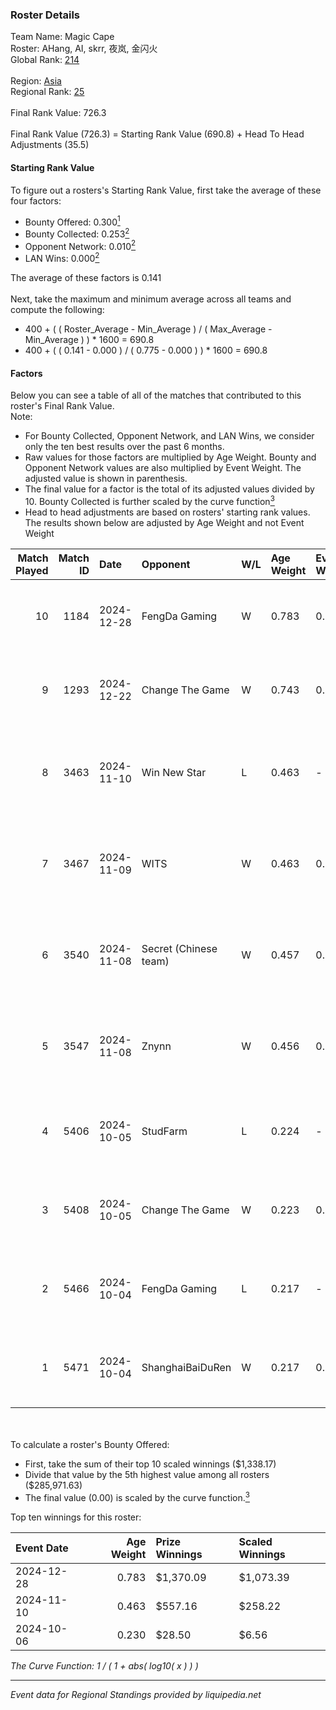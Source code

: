 ### Roster Details<br />
Team Name: Magic Cape<br />
Roster: AHang, AI, skrr, 夜岚, 金闪火<br />
Global Rank: [214](../../standings_global_2025_02_28.md)<br />
<br />
Region: [Asia]( ../../standings_asia_2025_02_28.md)<br />
Regional Rank: [25]( ../../standings_asia_2025_02_28.md)<br />
<br />
Final Rank Value:  726.3<br />
<br />
Final Rank Value (726.3) = Starting Rank Value (690.8) + Head To Head Adjustments (35.5)<br />

#### Starting Rank Value<br />
To figure out a rosters's Starting Rank Value, first take the average of these four factors:<br />
- Bounty Offered: 0.300[<sup>1</sup>](#table2)
- Bounty Collected: 0.253[<sup>2</sup>](#table1)
- Opponent Network: 0.010[<sup>2</sup>](#table1)
- LAN Wins: 0.000[<sup>2</sup>](#table1)

The average of these factors is 0.141<br />
<br />
Next, take the maximum and minimum average across all teams and compute the following:<br />
- 400 + ( ( Roster_Average - Min_Average ) / ( Max_Average - Min_Average ) ) * 1600 = 690.8
- 400 + ( ( 0.141 - 0.000 ) / ( 0.775 - 0.000 ) ) * 1600 = 690.8


#### Factors<br />
Below you can see a table of all of the matches that contributed to this roster's Final Rank Value.<br />
Note:<br />

- For Bounty Collected, Opponent Network, and LAN Wins, we consider only the ten best results over the past 6 months.
- Raw values for those factors are multiplied by Age Weight. Bounty and Opponent Network values are also multiplied by Event Weight. The adjusted value is shown in parenthesis.
- The final value for a factor is the total of its adjusted values divided by 10. Bounty Collected is further scaled by the curve function[<sup>3</sup>](#curveFunction)
- Head to head adjustments are based on rosters' starting rank values. The results shown below are adjusted by Age Weight and not Event Weight
<span id="table1"></span><br />


| Match Played | Match ID | Date       | Opponent              | W/L | Age Weight | Event Weight | Bounty Collected | Opponent Network | LAN Wins  | H2H Adj. | Roster                         |
| -: | -: | :- | :- | :- | :- | :- | :- | :- | :- | -: | :- |
|           10 |     1184 | 2024-12-28 | FengDa Gaming         | W   | 0.783      | 0.143        | 0.010 (0.001)    | 0.688 (0.077)    | 0 (0.000) |    14.97 | AHang, AI, skrr, 夜岚, 金闪火       |
|            9 |     1293 | 2024-12-22 | Change The Game       | W   | 0.743      | 0.143        | 0.072 (0.008)    | 0.136 (0.014)    | 0 (0.000) |    15.08 | AHang, AI, skrr, 夜岚, 金闪火       |
|            8 |     3463 | 2024-11-10 | Win New Star          | L   | 0.463      | -            | -                | -                | -         |    -8.23 | AHang, skrr, 深渊之王, 野玫瑰の幻想, 金闪火 |
|            7 |     3467 | 2024-11-09 | WITS                  | W   | 0.463      | 0.143        | 0.000 (0.000)    | 0.045 (0.003)    | 0 (0.000) |     5.43 | AHang, skrr, 深渊之王, 野玫瑰の幻想, 金闪火 |
|            6 |     3540 | 2024-11-08 | Secret (Chinese team) | W   | 0.457      | 0.143        | 0.000 (0.000)    | 0.023 (0.001)    | 0 (0.000) |     5.09 | AHang, skrr, 深渊之王, 野玫瑰の幻想, 金闪火 |
|            5 |     3547 | 2024-11-08 | Znynn                 | W   | 0.456      | 0.143        | 0.000 (0.000)    | 0.000 (0.000)    | 0 (0.000) |     3.72 | AHang, skrr, 深渊之王, 野玫瑰の幻想, 金闪火 |
|            4 |     5406 | 2024-10-05 | StudFarm              | L   | 0.224      | -            | -                | -                | -         |    -4.25 | skrr, 夜岚, 深渊之王, 金闪火, 阿杭        |
|            3 |     5408 | 2024-10-05 | Change The Game       | W   | 0.223      | 0.143        | 0.072 (0.002)    | 0.136 (0.004)    | 0 (0.000) |     4.67 | skrr, 夜岚, 深渊之王, 金闪火, 阿杭        |
|            2 |     5466 | 2024-10-04 | FengDa Gaming         | L   | 0.217      | -            | -                | -                | -         |    -2.64 | skrr, 夜岚, 深渊之王, 金闪火, 阿杭        |
|            1 |     5471 | 2024-10-04 | ShanghaiBaiDuRen      | W   | 0.217      | 0.143        | 0.000 (0.000)    | 0.000 (0.000)    | 0 (0.000) |     1.68 | skrr, 夜岚, 深渊之王, 金闪火, 阿杭        |

<br />
<span id="table2"></span><br />
To calculate a roster's Bounty Offered:<br />

- First, take the sum of their top 10 scaled winnings ($1,338.17)
- Divide that value by the 5th highest value among all rosters ($285,971.63)
- The final value (0.00) is scaled by the curve function.[<sup>3</sup>](#curveFunction)

Top ten winnings for this roster:<br />

| Event Date | Age Weight | Prize Winnings | Scaled Winnings |
| :- | -: | :- | :- |
| 2024-12-28 |      0.783 | $1,370.09      | $1,073.39       |
| 2024-11-10 |      0.463 | $557.16        | $258.22         |
| 2024-10-06 |      0.230 | $28.50         | $6.56           |


<span id="curveFunction"></span>_The Curve Function: 1 / ( 1 + abs( log10( x ) ) )_<br />

---
_Event data for Regional Standings provided by liquipedia.net_<br />

